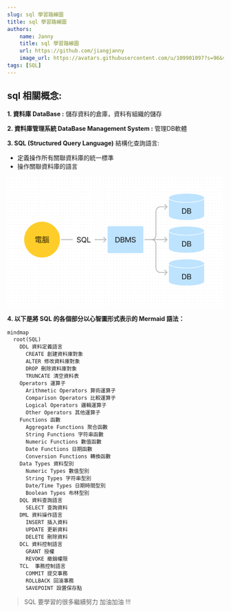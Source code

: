 ```yaml
---
slug: sql 學習路線圖
title: sql 學習路線圖
authors:
    name: Janny
    title: sql 學習路線圖
    url: https://github.com/jiangjanny
    image_url: https://avatars.githubusercontent.com/u/109901097?s=96&v=4
tags: [SQL]
---
```


## sql 相關概念: 
**1. 資料庫 DataBase :** 儲存資料的倉庫，資料有組織的儲存

**2. 資料庫管理系統 DataBase Management System :** 管理DB軟體

**3. SQL (Structured Query Language)** 結構化查詢語言: 
   - 定義操作所有關聯資料庫的統一標準
   - 操作關聯資料庫的語言

![alt text](image.png)


**4. 以下是將 SQL 的各個部分以心智圖形式表示的 Mermaid 語法：**

```mermaid
mindmap
  root(SQL)
    DDL 資料定義語言
      CREATE 創建資料庫對象
      ALTER 修改資料庫對象
      DROP 刪除資料庫對象
      TRUNCATE 清空資料表
    Operators 運算子
      Arithmetic Operators 算術運算子
      Comparison Operators 比較運算子
      Logical Operators 邏輯運算子
      Other Operators 其他運算子
    Functions 函數
      Aggregate Functions 聚合函數
      String Functions 字符串函數
      Numeric Functions 數值函數
      Date Functions 日期函數
      Conversion Functions 轉換函數
    Data Types 資料型別
      Numeric Types 數值型別
      String Types 字符串型別
      Date/Time Types 日期時間型別
      Boolean Types 布林型別
    DQL 資料查詢語言
      SELECT 查詢資料
    DML 資料操作語言
      INSERT 插入資料
      UPDATE 更新資料
      DELETE 刪除資料
    DCL 資料控制語言
      GRANT 授權
      REVOKE 撤銷權限
    TCL  事務控制語言
      COMMIT 提交事務
      ROLLBACK 回滾事務
      SAVEPOINT 設置保存點
```

> SQL 要學習的很多繼續努力 加油加油 !!!

